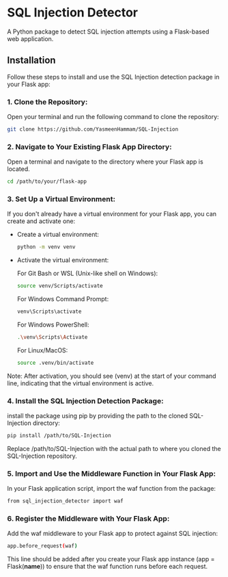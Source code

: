 # SQL Injection Detector

A Python package to detect SQL injection attempts using a Flask-based web application.

## Installation

Follow these steps to install and use the SQL Injection detection package in your Flask app:

### 1. Clone the Repository:

Open your terminal and run the following command to clone the repository:

```bash
git clone https://github.com/YasmeenHammam/SQL-Injection
```

### 2. Navigate to Your Existing Flask App Directory:

Open a terminal and navigate to the directory where your Flask app is located.

```bash
cd /path/to/your/flask-app
```

### 3. Set Up a Virtual Environment:

If you don't already have a virtual environment for your Flask app, you can create and activate one:

- Create a virtual environment:
  ```bash
  python -m venv venv
  ```
- Activate the virtual environment:

  For Git Bash or WSL (Unix-like shell on Windows):
  ```bash
  source venv/Scripts/activate
  ```

  For Windows Command Prompt:
  ```bash
  venv\Scripts\activate
  ```

  For Windows PowerShell:
  ```bash
  .\venv\Scripts\Activate
  ```

  For Linux/MacOS:
  ```bash
  source .venv/bin/activate
  ```

Note: After activation, you should see (venv) at the start of your command line, indicating that the virtual environment is active.

### 4. Install the SQL Injection Detection Package:

install the package using pip by providing the path to the cloned SQL-Injection directory:

```bash
pip install /path/to/SQL-Injection
```

Replace /path/to/SQL-Injection with the actual path to where you cloned the SQL-Injection repository.

### 5. Import and Use the Middleware Function in Your Flask App:

In your Flask application script, import the waf function from the package:

```bash
from sql_injection_detector import waf
```

### 6. Register the Middleware with Your Flask App:

Add the waf middleware to your Flask app to protect against SQL injection:
```bash
app.before_request(waf)
```

This line should be added after you create your Flask app instance (app = Flask(**name**)) to ensure that the waf function runs before each request.
